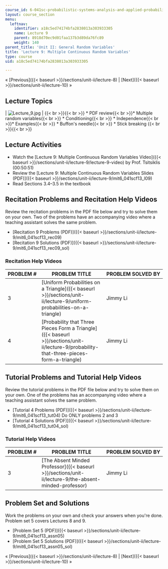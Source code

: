 ```yaml
---
course_id: 6-041sc-probabilistic-systems-analysis-and-applied-probability-fall-2013
layout: course_section
menu:
  leftnav:
    identifier: a18c5ed74174bfa2838013a303933305
    name: Lecture 9
    parent: 8918d70ec9d01faa137b3d89da76fc89
    weight: 140
parent_title: 'Unit II: General Random Variables'
title: 'Lecture 9: Multiple Continuous Random Variables'
type: course
uid: a18c5ed74174bfa2838013a303933305

---
```


« [Previous]({{< baseurl >}}/sections/unit-ii/lecture-8) | [Next]({{< baseurl >}}/sections/unit-ii/lecture-10) »

Lecture Topics
--------------

| ![Lecture_9.jpg](/coursemedia/6-041sc-probabilistic-systems-analysis-and-applied-probability-fall-2013/5a99ef3ae4d426d2269e95ac6ffad441_Lecture_9.jpg) |  {{< br >}}{{< br >}} *   PDF review{{< br >}}*   Multiple random variables{{< br >}}    *   Conditioning{{< br >}}    *   Independence{{< br >}}*   Examples{{< br >}}    *   Buffon's needle{{< br >}}    *   Stick breaking {{< br >}}{{< br >}}  

Lecture Activities
------------------

*   Watch the [Lecture 9: Multiple Continuous Random Variables Video]({{< baseurl >}}/sections/unit-ii/lecture-9/lecture-9-video) by Prof. Tsitsiklis (00:50:51)
*   Review the [Lecture 9: Multiple Continuous Random Variables Slides (PDF)]({{< baseurl >}}/sections/unit-ii/lecture-9/mit6_041scf13_l09)
*   Read Sections 3.4–3.5 in the textbook

Recitation Problems and Recitation Help Videos
----------------------------------------------

Review the recitation problems in the PDF file below and try to solve them on your own. Two of the problems have an accompanying video where a teaching assistant solves the same problem.

*   [Recitation 9 Problems (PDF)]({{< baseurl >}}/sections/unit-ii/lecture-9/mit6_041scf13_rec09)
*   [Recitation 9 Solutions (PDF)]({{< baseurl >}}/sections/unit-ii/lecture-9/mit6_041scf13_rec09_sol)

### Recitation Help Videos

| PROBLEM # | PROBLEM TITLE | PROBLEM SOLVED BY |
| --- | --- | --- |
| 3 | [Uniform Probabilities on a Triangle]({{< baseurl >}}/sections/unit-ii/lecture-9/uniform-probabilities-on-a-triangle) | Jimmy Li |
| 4 | [Probability that Three Pieces Form a Triangle]({{< baseurl >}}/sections/unit-ii/lecture-9/probability-that-three-pieces-form-a-triangle) | Jimmy Li 

Tutorial Problems and Tutorial Help Videos
------------------------------------------

Review the tutorial problems in the PDF file below and try to solve them on your own. One of the problems has an accompanying video where a teaching assistant solves the same problem.

*   [Tutorial 4 Problems (PDF)]({{< baseurl >}}/sections/unit-ii/lecture-9/mit6_041scf13_tut04) Do ONLY problems 2 and 3
*   [Tutorial 4 Solutions (PDF)]({{< baseurl >}}/sections/unit-ii/lecture-9/mit6_041scf13_tut04_sol)

### Tutorial Help Videos

| PROBLEM # | PROBLEM TITLE | PROBLEM SOLVED BY |
| --- | --- | --- |
| 3 | [The Absent Minded Professor]({{< baseurl >}}/sections/unit-ii/lecture-9/the-absent-minded-professor) | Jimmy Li 

Problem Set and Solutions
-------------------------

Work the problems on your own and check your answers when you're done. Problem set 5 covers Lectures 8 and 9.

*   [Problem Set 5 (PDF)]({{< baseurl >}}/sections/unit-ii/lecture-9/mit6_041scf13_assn05)
*   [Problem Set 5 Solutions (PDF)]({{< baseurl >}}/sections/unit-ii/lecture-9/mit6_041scf13_assn05_sol)

« [Previous]({{< baseurl >}}/sections/unit-ii/lecture-8) | [Next]({{< baseurl >}}/sections/unit-ii/lecture-10) »